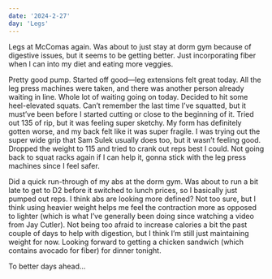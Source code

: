 ```yaml
---
date: '2024-2-27'
day: 'Legs'
---
```


Legs at McComas again. Was about to just stay at dorm gym because of digestive issues, but it seems to be getting better. Just incorporating fiber when I can into my diet and eating more veggies.

Pretty good pump. Started off good—leg extensions felt great today. All the leg press machines were taken, and there was another person already waiting in line. Whole lot of waiting going on today. Decided to hit some heel-elevated squats. Can’t remember the last time I’ve squatted, but it must’ve been before I started cutting or close to the beginning of it. Tried out 135 of rip, but it was feeling super sketchy. My form has definitely gotten worse, and my back felt like it was super fragile. I was trying out the super wide grip that Sam Sulek usually does too, but it wasn’t feeling good. Dropped the weight to 115 and tried to crank out reps best I could. Not going back to squat racks again if I can help it, gonna stick with the leg press machines since I feel safer.

Did a quick run-through of my abs at the dorm gym. Was about to run a bit late to get to D2 before it switched to lunch prices, so I basically just pumped out reps. I think abs are looking more defined? Not too sure, but I think using heavier weight helps me feel the contraction more as opposed to lighter (which is what I’ve generally been doing since watching a video from Jay Cutler). Not being too afraid to increase calories a bit the past couple of days to help with digestion, but I think I’m still just maintaining weight for now. Looking forward to getting a chicken sandwich (which contains avocado for fiber) for dinner tonight.

To better days ahead…
